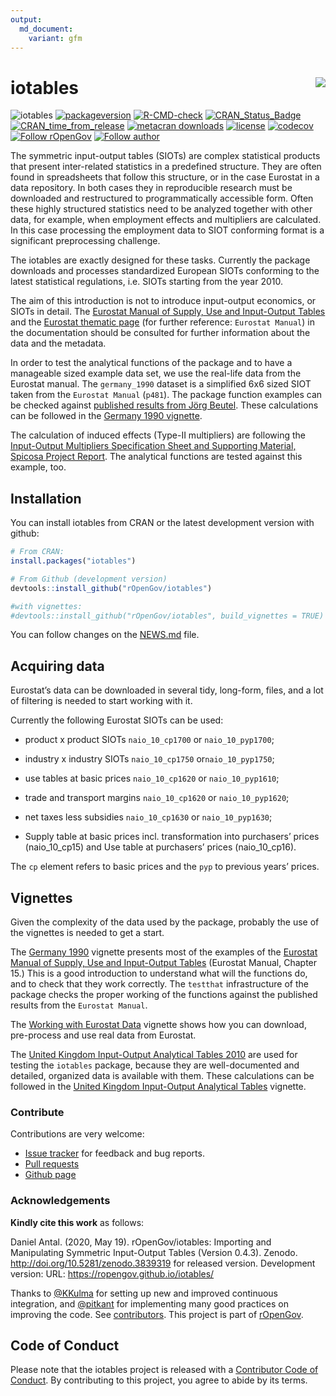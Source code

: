 ```yaml
---
output:
  md_document:
    variant: gfm
---
```


<!-- README.md is generated from README.Rmd. Please edit that file -->

# iotables <img src="man/figures/logo.png" align="right" />

<!-- <img src="/man/figures/logo.png" align="right" height="205 width="205"/>-->

![iotables](man/figures/logo20.png)
[![packageversion](https://img.shields.io/badge/Package%20version-0.4.4-orange.svg?style=flat-square)](https://github.com/rOpenGov/iotables/commits/master)
[![R-CMD-check](https://github.com/rOpenGov/iotables/workflows/R-CMD-check/badge.svg)](https://github.com/rOpenGov/iotables/actions)
[![CRAN_Status_Badge](https://www.r-pkg.org/badges/version/iotables)](https://cran.r-project.org/package=iotables)
[![CRAN_time_from_release](https://www.r-pkg.org/badges/ago/iotables)](https://cran.r-project.org/package=iotables)
[![metacran
downloads](https://cranlogs.r-pkg.org/badges/iotables)](https://cran.r-project.org/package=iotables)
[![license](https://img.shields.io/badge/license-MIT%20+%20file%20LICENSE-lightgrey.svg)](https://choosealicense.com/)
[![codecov](https://codecov.io/gh/rOpenGov/iotables/branch/master/graph/badge.svg?token=cnYWtcC81E)](https://codecov.io/gh/rOpenGov/iotables)
[![Follow
rOpenGov](https://img.shields.io/twitter/follow/ropengov.svg?style=social)](https://twitter.com/intent/follow?screen_name=ropengov)
[![Follow
author](https://img.shields.io/twitter/follow/antaldaniel.svg?style=social)](https://twitter.com/intent/follow?screen_name=antaldaniel)

The symmetric input-output tables (SIOTs) are complex statistical
products that present inter-related statistics in a predefined
structure. They are often found in spreadsheets that follow this
structure, or in the case Eurostat in a data repository. In both cases
they in reproducible research must be downloaded and restructured to
programmatically accessible form. Often these highly structured
statistics need to be analyzed together with other data, for example,
when employment effects and multipliers are calculated. In this case
processing the employment data to SIOT conforming format is a
significant preprocessing challenge.

The iotables are exactly designed for these tasks. Currently the package
downloads and processes standardized European SIOTs conforming to the
latest statistical regulations, i.e. SIOTs starting from the year 2010.

The aim of this introduction is not to introduce input-output economics,
or SIOTs in detail. The [Eurostat Manual of Supply, Use and Input-Output
Tables](https://ec.europa.eu/eurostat/en/web/products-manuals-and-guidelines/-/KS-RA-07-013)
and the [Eurostat thematic
page](https://ec.europa.eu/eurostat/web/esa-supply-use-input-tables/overview)
(for further reference: `Eurostat Manual`) in the documentation should
be consulted for further information about the data and the metadata.

In order to test the analytical functions of the package and to have a
manageable sized example data set, we use the real-life data from the
Eurostat manual. The `germany_1990` dataset is a simplified 6x6 sized
SIOT taken from the `Eurostat Manual` (`p481`). The package function
examples can be checked against [published results from Jörg
Beutel](https://ec.europa.eu/eurostat/documents/3859598/5902113/KS-RA-07-013-EN.PDF/b0b3d71e-3930-4442-94be-70b36cea9b39?version=1.0).
These calculations can be followed in the [Germany 1990
vignette](https://iotables.dataobservatory.eu/articles/germany_1990.html).

The calculation of induced effects (Type-II multipliers) are following
the [Input-Output Multipliers Specification Sheet and Supporting
Material, Spicosa Project
Report](http://www.coastal-saf.eu/output-step/pdf/Specification%20sheet%20I_O_final.pdf).
The analytical functions are tested against this example, too.

## Installation

You can install iotables from CRAN or the latest development version
with github:

``` r
# From CRAN:
install.packages("iotables")

# From Github (development version)
devtools::install_github("rOpenGov/iotables")

#with vignettes:
#devtools::install_github("rOpenGov/iotables", build_vignettes = TRUE)
```

You can follow changes on the
[NEWS.md](https://github.com/rOpenGov/iotables/blob/master/NEWS.md)
file.

## Acquiring data

Eurostat’s data can be downloaded in several tidy, long-form, files, and
a lot of filtering is needed to start working with it.

Currently the following Eurostat SIOTs can be used:

-   product x product SIOTs `naio_10_cp1700` or `naio_10_pyp1700`;

-   industry x industry SIOTs `naio_10_cp1750` or`naio_10_pyp1750`;

-   use tables at basic prices `naio_10_cp1620` or `naio_10_pyp1610`;

-   trade and transport margins `naio_10_cp1620` or `naio_10_pyp1620`;

-   net taxes less subsidies `naio_10_cp1630` or `naio_10_pyp1630`;

-   Supply table at basic prices incl. transformation into purchasers’
    prices (naio_10_cp15) and Use table at purchasers’ prices
    (naio_10_cp16).

The `cp` element refers to basic prices and the `pyp` to previous years’
prices.

## Vignettes

Given the complexity of the data used by the package, probably the use
of the vignettes is needed to get a start.

The [Germany
1990](https://iotables.dataobservatory.eu/articles/germany_1990.html)
vignette presents most of the examples of the [Eurostat Manual of
Supply, Use and Input-Output
Tables](http://ec.europa.eu/eurostat/documents/3859598/5902113/KS-RA-07-013-EN.PDF/b0b3d71e-3930-4442-94be-70b36cea9b39?version=1.0)
(Eurostat Manual, Chapter 15.) This is a good introduction to understand
what will the functions do, and to check that they work correctly. The
`testthat` infrastructure of the package checks the proper working of
the functions against the published results from the `Eurostat Manual`.

The [Working with Eurostat
Data](https://iotables.dataobservatory.eu/articles/working_with_eurostat.html)
vignette shows how you can download, pre-process and use real data from
Eurostat.

The [United Kingdom Input-Output Analytical Tables
2010](https://webarchive.nationalarchives.gov.uk/20160114044923/http://www.ons.gov.uk/ons/rel/input-output/input-output-analytical-tables/2010/index.html)
are used for testing the `iotables` package, because they are
well-documented and detailed, organized data is available with them.
These calculations can be followed in the [United Kingdom Input-Output
Analytical
Tables](https://iotables.dataobservatory.eu/articles/united_kingdom_2010.html)
vignette.

### Contribute

Contributions are very welcome:

-   [Issue tracker](https://github.com/ropengov/iotables/issues) for
    feedback and bug reports.
-   [Pull requests](https://github.com/ropengov/iotables/)
-   [Github page](https://github.com/ropengov/iotables/)

### Acknowledgements

**Kindly cite this work** as follows:

Daniel Antal. (2020, May 19). rOpenGov/iotables: Importing and
Manipulating Symmetric Input-Output Tables (Version 0.4.3). Zenodo.
<http://doi.org/10.5281/zenodo.3839319> for released version.
Development version: URL: <https://ropengov.github.io/iotables/>

Thanks to [@KKulma](https://github.com/KKulma/) for setting up new and
improved continuous integration, and
[@pitkant](https://github.com/pitkant) for implementing many good
practices on improving the code. See
[contributors](https://github.com/ropengov/iotables/graphs/contributors).
This project is part of [rOpenGov](http://ropengov.org).

## Code of Conduct

Please note that the iotables project is released with a [Contributor
Code of
Conduct](https://contributor-covenant.org/version/2/0/CODE_OF_CONDUCT.html).
By contributing to this project, you agree to abide by its terms.
